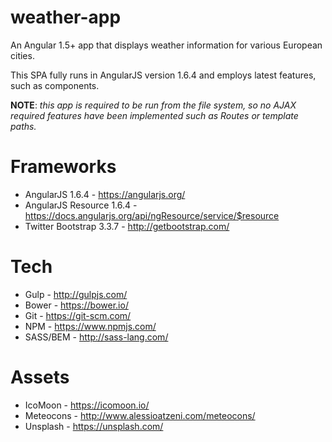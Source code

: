 # weather-app
An Angular 1.5+ app that displays weather information for various European cities.

This SPA fully runs in AngularJS version 1.6.4 and employs latest features, such as components.

**NOTE**: *this app is required to be run from the file system, so no AJAX required features have been implemented such as Routes or template paths.*

# Frameworks
- AngularJS 1.6.4 - https://angularjs.org/
- AngularJS Resource 1.6.4 - https://docs.angularjs.org/api/ngResource/service/$resource
- Twitter Bootstrap 3.3.7 - http://getbootstrap.com/

# Tech
- Gulp - http://gulpjs.com/
- Bower - https://bower.io/
- Git - https://git-scm.com/
- NPM - https://www.npmjs.com/
- SASS/BEM - http://sass-lang.com/

# Assets
- IcoMoon - https://icomoon.io/
- Meteocons - http://www.alessioatzeni.com/meteocons/
- Unsplash - https://unsplash.com/
